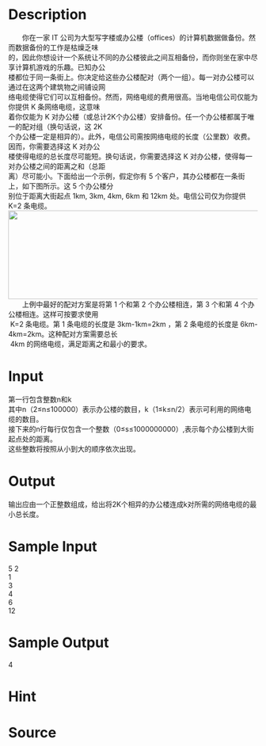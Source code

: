 
# Description

<div class="content"><p></p>
<div>　　你在一家 IT 公司为大型写字楼或办公楼（offices）的计算机数据做备份。然而数据备份的工作是枯燥乏味</div>
<div>的，因此你想设计一个系统让不同的办公楼彼此之间互相备份，而你则坐在家中尽享计算机游戏的乐趣。已知办公</div>
<div>楼都位于同一条街上。你决定给这些办公楼配对（两个一组）。每一对办公楼可以通过在这两个建筑物之间铺设网</div>
<div>络电缆使得它们可以互相备份。然而，网络电缆的费用很高。当地电信公司仅能为你提供 K 条网络电缆，这意味</div>
<div>着你仅能为 K 对办公楼（或总计2K个办公楼）安排备份。任一个办公楼都属于唯一的配对组（换句话说，这 2K </div>
<div>个办公楼一定是相异的）。此外，电信公司需按网络电缆的长度（公里数）收费。因而，你需要选择这 K 对办公</div>
<div>楼使得电缆的总长度尽可能短。换句话说，你需要选择这 K 对办公楼，使得每一对办公楼之间的距离之和（总距</div>
<div>离）尽可能小。下面给出一个示例，假定你有 5 个客户，其办公楼都在一条街上，如下图所示。这 5 个办公楼分</div>
<div>别位于距离大街起点 1km, 3km, 4km, 6km 和 12km 处。电信公司仅为你提供 K=2 条电缆。</div>
<div><img src="source/bzoj/1150/img/aHR0cHM6Ly9seWRzeS5jb20vSnVkZ2VPbmxpbmUvdXBsb2FkLzIwMTYwNC8xMTExLnBuZw==.png" width="528" height="179" alt=""/></div>
<div>　　上例中最好的配对方案是将第 1 个和第 2 个办公楼相连，第 3 个和第 4 个办公楼相连。这样可按要求使用</div>
<div> K=2 条电缆。第 1 条电缆的长度是 3km-1km=2km ，第 2 条电缆的长度是 6km-4km=2km。这种配对方案需要总长</div>
<div> 4km 的网络电缆，满足距离之和最小的要求。</div></div>

# Input

<div class="content"><p></p>
<div>
<div>第一行包含整数n和k</div>
<div>其中n（2≤n≤100000）表示办公楼的数目，k（1≤k≤n/2）表示可利用的网络电缆的数目。</div>
<div>接下来的n行每行仅包含一个整数（0≤s≤1000000000）,表示每个办公楼到大街起点处的距离。</div>
<div>这些整数将按照从小到大的顺序依次出现。</div>
</div></div>

# Output

<div class="content"><p>输出应由一个正整数组成，给出将2K个相异的办公楼连成k对所需的网络电缆的最小总长度。</p></div>

# Sample Input

<div class="content"><span class="sampledata">5 2 <br/>
1<br/>
3<br/>
4<br/>
6<br/>
12</span></div>

# Sample Output

<div class="content"><span class="sampledata">4</span></div>

# Hint

<div class="content"><p></p></div>

# Source

<div class="content"><p><a href="problemset.php?search="></a></p></div>

